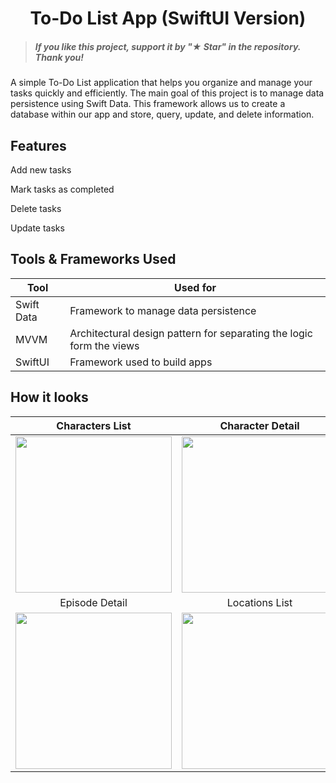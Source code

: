 <h1 align="center"> To-Do List App (SwiftUI Version) </h1>

> ##### If you like this project, support it by "★ Star" in the repository. Thank you!

A simple To-Do List application that helps you organize and manage your tasks quickly and efficiently. The main goal of this project is to manage data persistence using Swift Data. This framework allows us to create a database within our app and store, query, update, and delete information.

## Features

Add new tasks

Mark tasks as completed

Delete tasks

Update tasks

## Tools & Frameworks Used

| Tool                                                                                                  | Used for                                                             |
|-------------------------------------------------------------------------------------------------------|----------------------------------------------------------------------|
| Swift Data                                                                                            | Framework to manage data persistence                                 |
| MVVM                                                                                                  | Architectural design pattern for separating the logic form the views |
| SwiftUI                                                                                               | Framework used to build apps                                         |

## How it looks
| Characters List | Character Detail | Episodes List |
| :-: | :-: | :-: |
| <img width="250" src="https://github.com/Carlos-Morgado/rick-and-morty-swiftui/assets/122310905/327835ba-8189-4be9-8de6-f42db6dbb4c8"/> | <img width="250" src="https://github.com/Carlos-Morgado/rick-and-morty-swiftui/assets/122310905/df0f7362-a5f8-4d5b-a44b-dc954c66b6e0"/> | <img width="250" src="https://github.com/Carlos-Morgado/rick-and-morty-swiftui/assets/122310905/d498644d-aecb-46f4-842f-15f7454ac1cf"/> 
| Episode Detail | Locations List | Location Detail |
| <img width="250" src="https://github.com/Carlos-Morgado/rick-and-morty-swiftui/assets/122310905/9fb923ed-bb54-4c3a-9ba4-a4839d7e110d"/> | <img width="250" src="https://github.com/Carlos-Morgado/rick-and-morty-swiftui/assets/122310905/899dba00-5ac9-4fec-8163-d7941b365ba3"/> | <img width="250" src="https://github.com/Carlos-Morgado/rick-and-morty-swiftui/assets/122310905/047d8542-6519-4fa8-9296-d55c3ac03946"/>
